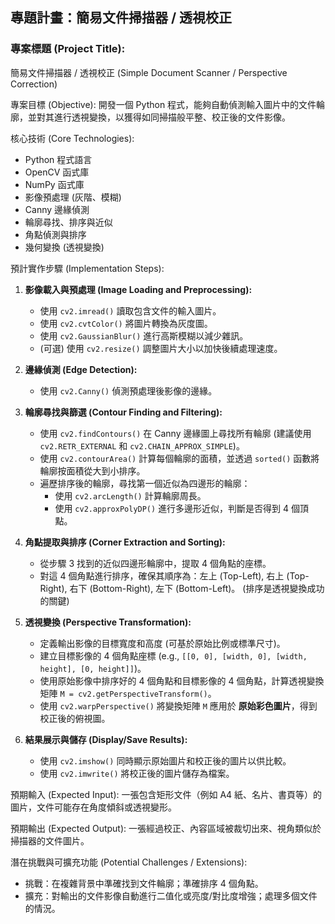 ## 專題計畫：簡易文件掃描器 / 透視校正

### 專案標題 (Project Title):
簡易文件掃描器 / 透視校正 (Simple Document Scanner / Perspective Correction)

專案目標 (Objective):
開發一個 Python 程式，能夠自動偵測輸入圖片中的文件輪廓，並對其進行透視變換，以獲得如同掃描般平整、校正後的文件影像。

核心技術 (Core Technologies):
- Python 程式語言
- OpenCV 函式庫
- NumPy 函式庫
- 影像預處理 (灰階、模糊)
- Canny 邊緣偵測
- 輪廓尋找、排序與近似
- 角點偵測與排序
- 幾何變換 (透視變換)

預計實作步驟 (Implementation Steps):

1.  **影像載入與預處理 (Image Loading and Preprocessing):**
    * 使用 `cv2.imread()` 讀取包含文件的輸入圖片。
    * 使用 `cv2.cvtColor()` 將圖片轉換為灰度圖。
    * 使用 `cv2.GaussianBlur()` 進行高斯模糊以減少雜訊。
    * (可選) 使用 `cv2.resize()` 調整圖片大小以加快後續處理速度。

2.  **邊緣偵測 (Edge Detection):**
    * 使用 `cv2.Canny()` 偵測預處理後影像的邊緣。

3.  **輪廓尋找與篩選 (Contour Finding and Filtering):**
    * 使用 `cv2.findContours()` 在 Canny 邊緣圖上尋找所有輪廓 (建議使用 `cv2.RETR_EXTERNAL` 和 `cv2.CHAIN_APPROX_SIMPLE`)。
    * 使用 `cv2.contourArea()` 計算每個輪廓的面積，並透過 `sorted()` 函數將輪廓按面積從大到小排序。
    * 遍歷排序後的輪廓，尋找第一個近似為四邊形的輪廓：
        * 使用 `cv2.arcLength()` 計算輪廓周長。
        * 使用 `cv2.approxPolyDP()` 進行多邊形近似，判斷是否得到 4 個頂點。

4.  **角點提取與排序 (Corner Extraction and Sorting):**
    * 從步驟 3 找到的近似四邊形輪廓中，提取 4 個角點的座標。
    * 對這 4 個角點進行排序，確保其順序為：左上 (Top-Left), 右上 (Top-Right), 右下 (Bottom-Right), 左下 (Bottom-Left)。 (排序是透視變換成功的關鍵)

5.  **透視變換 (Perspective Transformation):**
    * 定義輸出影像的目標寬度和高度 (可基於原始比例或標準尺寸)。
    * 建立目標影像的 4 個角點座標 (e.g., `[[0, 0], [width, 0], [width, height], [0, height]]`)。
    * 使用原始影像中排序好的 4 個角點和目標影像的 4 個角點，計算透視變換矩陣 `M = cv2.getPerspectiveTransform()`。
    * 使用 `cv2.warpPerspective()` 將變換矩陣 `M` 應用於 **原始彩色圖片**，得到校正後的俯視圖。

6.  **結果展示與儲存 (Display/Save Results):**
    * 使用 `cv2.imshow()` 同時顯示原始圖片和校正後的圖片以供比較。
    * 使用 `cv2.imwrite()` 將校正後的圖片儲存為檔案。

預期輸入 (Expected Input):
一張包含矩形文件（例如 A4 紙、名片、書頁等）的圖片，文件可能存在角度傾斜或透視變形。

預期輸出 (Expected Output):
一張經過校正、內容區域被裁切出來、視角類似於掃描器的文件圖片。

潛在挑戰與可擴充功能 (Potential Challenges / Extensions):
* 挑戰：在複雜背景中準確找到文件輪廓；準確排序 4 個角點。
* 擴充：對輸出的文件影像自動進行二值化或亮度/對比度增強；處理多個文件的情況。
